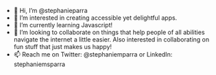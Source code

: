 - 👋 Hi, I’m @stephanieparra
- 👀 I’m interested in creating accessible yet delightful apps.
- 🌱 I’m currently learning Javascript!
- 💞️ I’m looking to collaborate on things that help people of all abilities navigate the internet a little easier. Also interested in collaborating on fun stuff that just makes us happy! 
- 📫 Reach me on Twitter: @stephaniemparra or LinkedIn: stephaniemsparra

<!---
stephanieparra/stephanieparra is a ✨ special ✨ repository because its `README.md` (this file) appears on your GitHub profile.
You can click the Preview link to take a look at your changes.
--->
